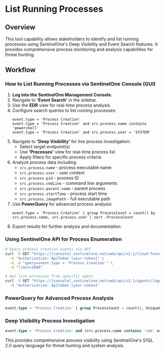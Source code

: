 # List Running Processes

## Overview

This tool capability allows stakeholders to identify and list running processes using SentinelOne's Deep Visibility and Event Search features. It provides comprehensive process monitoring and analysis capabilities for threat hunting.

## Workflow

### How to List Running Processes via SentinelOne Console (GUI)

1. **Log into the SentinelOne Management Console.**
2. Navigate to **'Event Search'** in the sidebar.
3. Use the **EDR** view for real-time process analysis.
4. Configure search queries to list running processes:
   ```
   event.type = 'Process Creation'
   event.type = 'Process Creation' and src.process.name contains 'powershell'
   event.type = 'Process Creation' and src.process.user = 'SYSTEM'
   ```
5. Navigate to **'Deep Visibility'** for live process investigation:
   - Select target endpoint(s)
   - Use **'Processes'** view for real-time process list
   - Apply filters for specific process criteria
6. Analyze process data including:
   - `src.process.name` - process executable name
   - `src.process.user` - user context
   - `src.process.pid` - process ID
   - `src.process.cmdLine` - command line arguments
   - `src.process.parent.name` - parent process
   - `src.process.startTime` - process start time
   - `src.process.imagePath` - full executable path
7. Use **PowerQuery** for advanced process analysis:
   ```
   event.type = 'Process Creation' | group ProcessCount = count() by src.process.name, src.process.user | sort -ProcessCount
   ```
8. Export results for further analysis and documentation.

### Using SentinelOne API for Process Enumeration

```bash
# Query process creation events via API
curl -X GET "https://[console].sentinelone.net/web/api/v2.1/cloud-funnel/events" \
  -H "Authorization: ApiToken [your-token]" \
  -G -d "query=event.type = 'Process Creation'" \
  -d "limit=1000"

# Get live processes from specific agent
curl -X GET "https://[console].sentinelone.net/web/api/v2.1/agents/[agent-id]/processes" \
  -H "Authorization: ApiToken [your-token]"
```

### PowerQuery for Advanced Process Analysis

```sql
event.type = 'Process Creation' | group ProcessCount = count(), UniqueUsers = estimate_distinct(src.process.user) by src.process.name | filter ProcessCount > 100 or UniqueUsers > 10 | sort -ProcessCount
```

### Deep Visibility Process Investigation

```sql
event.type = 'Process Creation' and (src.process.name contains 'cmd' or src.process.name contains 'powershell') and (src.process.cmdLine contains 'encoded' or src.process.cmdLine contains 'base64') | project src.process.name, src.process.user, src.process.cmdLine, src.process.parent.name
```

This provides comprehensive process visibility using SentinelOne's S1QL 2.0 query language for threat hunting and system analysis.